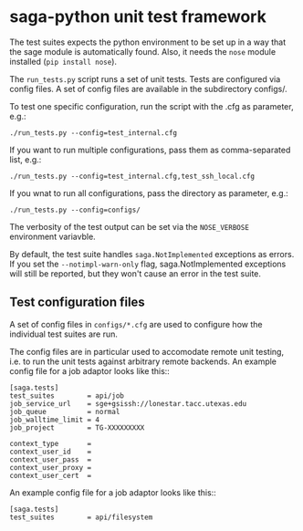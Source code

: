 saga-python unit test framework
===============================

The test suites expects the python environment to be set up in a way that the
sage module is automatically found.  Also, it needs the ``nose`` module
installed (``pip install nose``).

The  ``run_tests.py`` script runs a set of unit tests. Tests are configured via 
config files. A set of config files are available in the subdirectory configs/.

To test one specific configuration, run the script with the .cfg as parameter,
e.g.:

```
./run_tests.py --config=test_internal.cfg
```

If you want to run multiple configurations, pass them as comma-separated list, 
e.g.:

```
./run_tests.py --config=test_internal.cfg,test_ssh_local.cfg
```

If you wnat to run all configurations, pass the directory as parameter, e.g.:

```
./run_tests.py --config=configs/
```

The verbosity of the test output can be set via the ``NOSE_VERBOSE`` 
environment variavble.

By default, the test suite handles ``saga.NotImplemented`` exceptions as errors.
If you set the ``--notimpl-warn-only`` flag, saga.NotImplemented exceptions
will still be reported, but they won't cause an error in the test suite.

Test configuration files
------------------------

A set of config files in ``configs/*.cfg`` are used to configure how the
individual test suites are run.

The config files are in particular used to accomodate remote unit testing, i.e.
to run the unit tests against arbitrary remote backends.  An example config file
for a job adaptor looks like this::

    [saga.tests]
    test_suites        = api/job
    job_service_url    = sge+gsissh://lonestar.tacc.utexas.edu
    job_queue          = normal
    job_walltime_limit = 4
    job_project        = TG-XXXXXXXXX

    context_type       =
    context_user_id    =
    context_user_pass  = 
    context_user_proxy = 
    context_user_cert  = 


An example config file for a job adaptor looks like this::

    [saga.tests]
    test_suites        = api/filesystem

   
